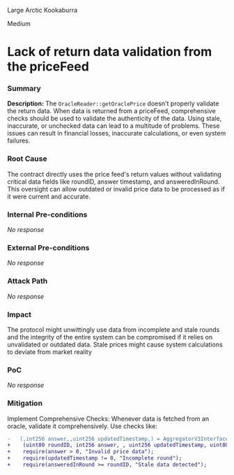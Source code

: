 Large Arctic Kookaburra

Medium

# Lack of return data validation from the priceFeed

### Summary

**Description:** The `OracleReader::getOraclePrice` doesn't properly validate the return data. When data is returned from a priceFeed, comprehensive checks should be used to validate the authenticity of the data. Using stale, inaccurate, or unchecked data can lead to a multitude of problems. These issues can result in financial losses, inaccurate calculations, or even system failures.

### Root Cause

The contract directly uses the price feed's return values without validating critical data fields like roundID, answer timestamp, and answeredInRound. This oversight can allow outdated or invalid price data to be processed as if it were current and accurate.

### Internal Pre-conditions

_No response_

### External Pre-conditions

_No response_

### Attack Path

_No response_

### Impact

The protocol might unwittingly use data from incomplete and stale rounds and the integrity of the entire system can be compromised if it relies on unvalidated or outdated data. Stale prices might cause system calculations to deviate from market reality

### PoC

_No response_

### Mitigation

Implement Comprehensive Checks: Whenever data is fetched from an oracle, validate it comprehensively. Use checks like:

```diff
-   (,int256 answer,,uint256 updatedTimestamp,) = AggregatorV3Interface(feed).latestRoundData();
+    (uint80 roundID, int256 answer, , uint256 updatedTimestamp, uint80 answeredInRound) = oracle.latestRoundData();
+    require(answer > 0, "Invalid price data");
+    require(updatedTimestamp != 0, "Incomplete round");
+    require(answeredInRound >= roundID, "Stale data detected");
```